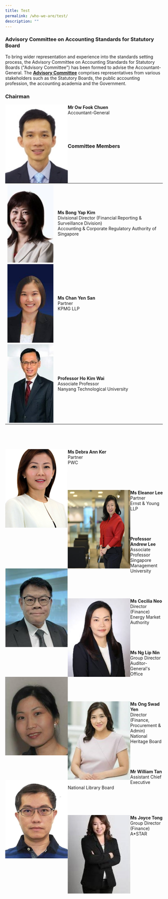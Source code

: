```yaml
---
title: Test
permalink: /who-we-are/test/
description: ""
---
```

### Advisory Committee on Accounting Standards for Statutory Board

  
	
To bring wider representation and experience into the standards setting process, the Advisory Committee on Accounting Standards for Statutory Boards ("Advisory Committee") has been formed to advise the Accountant-General. The **[Advisory Committee](/who-we-are/objectives-of-advisory-committee/)** comprises representatives from various stakeholders such as the Statutory Boards, the public accounting profession, the accounting academia and the Government.

### **Chairman**

<img src="/images/Images/Default%20Source/Who%20We%20Are/Ow-Fook-Chuen.jpg" alt="Mr Ow Fook Chuen" style="width:200px;height:250px;object-fit:cover;" align="left">**Mr Ow Fook Chuen**<br>Accountant-General

<br>
<br>
<br>

### **Committee Members**



|  |  |
| -------- | -------- | 
|<img src="/images/Images/Default%20Source/Who%20We%20Are/Bong-Yap-Kim.jpg" alt="Ms Bong Yap Kim" style="width:200px;height:250px;object-fit:cover;" align="right">|**Ms Bong Yap Kim**<br>Divisional Director (Financial Reporting & Surveillance Division)<br>Accounting & Corporate Regulatory Authority of Singapore  |
|<img src="/images/Images/Default%20Source/Who%20We%20Are/Chan-Yen-San.jpg" alt="Ms Chan Yen San" style="width:200px;height:250px;object-fit:cover;" align="right">| **Ms Chan Yen San** <br> Partner  <br>KPMG LLP|
|<img src="/images/Images/Default%20Source/Who%20We%20Are/Ho-Kim-Wai.jpg" alt="Professor Ho Kim Wai" style="width:200px;height:250px;object-fit:cover;" align="left">|**Professor Ho Kim Wai**<br>Associate Professor<br>Nanyang Technological University|

<br>
<br>
<br>

<img src="/images/Images/Default%20Source/Who%20We%20Are/Debra-Ann-Ker.jpg" alt="Ms Debra Ann Ker" style="width:200px;height:250px;object-fit:cover;" align="left">**Ms Debra Ann Ker**<br>Partner<br>PWC

<br>
<br>
<br>

<img src="/images/Images/Default%20Source/Who%20We%20Are/Eleanor-Lee.jpg" alt="Ms Eleanor Lee" style="width:200px;height:250px;object-fit:cover;" align="left">**Ms Eleanor Lee**<br>Partner<br>Ernst & Young LLP

<br>
<br>
<br>

<img src="/images/Images/Default%20Source/Who%20We%20Are/Andrew-Lee.jpg" alt="Professor Andrew Lee" style="width:200px;height:250px;object-fit:cover;" align="left">**Professor Andrew Lee**<br>Associate Professor<br>Singapore Management University

<br>
<br>
<br>


<img src="/images/Images/Default%20Source/Who%20We%20Are/Cecilia-Neo.jpg" alt="Ms Cecilia Neo" style="width:200px;height:250px;object-fit:cover;" align="left">**Ms Cecilia Neo**<br>Director (Finance)<br>Energy Market Authority

<br>
<br>
<br>

<img src="/images/Images/Default%20Source/Who%20We%20Are/Ng-Lip-Nin.jpg" alt="Ms Ng Lip Nin" style="width:200px;height:250px;object-fit:cover;" align="left">**Ms Ng Lip Nin**<br>Group Director<br>Auditor-General's Office

<br>
<br>
<br>

<img src="/images/Images/Default%20Source/Who%20We%20Are/Ong-Swad-Yen.jpg" alt="Ms Ong Swad Yen" style="width:200px;height:250px;object-fit:cover;" align="left">**Ms Ong Swad Yen**<br>Director (Finance, Procurement & Admin)<br>National Heritage Board

<br>
<br>
<br>

<img src="/images/Images/Default%20Source/Who%20We%20Are/William-Tan.jpg" alt="Mr William Tan" style="width:200px;height:250px;object-fit:cover;" align="left">**Mr William Tan**<br>Assistant Chief Executive<br>National Library Board

<br>
<br>
<br>

<img src="/images/Images/Default%20Source/Who%20We%20Are/Joyce-Tong.jpg" alt="Ms Joyce Tong" style="width:200px;height:250px;object-fit:cover;" align="left">**Ms Joyce Tong**<br>Group Director (Finance)<br>A\*STAR

<br>
<br>
<br>